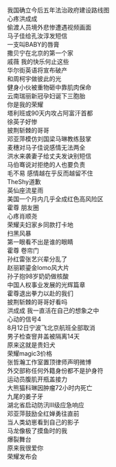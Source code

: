 我国确立今后五年法治政府建设路线图  
心疼洪成成  
偷渡人员境外悲惨遭遇视频画面  
马子佳给孔汝淳发短信  
一支叫BABY的唇膏  
撒贝宁在北京的第一个家  
戚薇 我的快乐何止这些  
华尔街英语将宣布破产  
和周柯宇做彼此的光  
健身小伙被重物砸中靠肌肉保命  
云南瑞丽新冠孕妇诞下三胞胎  
你是我的荣耀  
塔利班或90天内攻占阿富汗首都  
徐英子好惨  
披荆斩棘的哥哥  
邓亚萍模仿刘国梁马琳教练鼓掌  
麦穗对马子佳说感情无法两全  
洪水来袭妻子给丈夫发诀别短信  
马伯骞说对拒绝的人也要负责  
毛不易 感情越在乎反而越留不住  
TheShy道歉  
英仙座流星雨  
美国一个月内几乎全成红色高风险区  
霍尊 朋友圈  
心疼肖顺尧  
荣耀夫妇家乡同款打卡地  
扫黑风暴  
第一眼看不出是谁的眼睛  
霍尊 卷帘门  
孙红雷张艺兴辈分乱了  
赵丽颖鎏金lomo风大片  
孙子抱98岁奶奶做核酸  
中国人权事业发展的光辉篇章  
霍尊退出拳力以赴的我们  
披荆斩棘的哥哥好看吗  
洪成成 我一直活在自己的想象之中  
心动的信号4  
8月12日宁波飞北京航班全部取消  
男子检查窨井盖被隔离14天  
原来这就是贵妇犬  
荣耀magic3价格  
张哲瀚工作室置顶律师声明微博  
外交部称任何外籍身份都不是护身符  
运动员腹肌开瓶盖接力  
大熊猫科琳因肿瘤72小时内死亡  
九尾的姜子牙  
湖北省启动防汛Ⅲ级应急响应  
邓亚萍鼓励全红婵勇往直前  
当人类幼崽看到自己的影子  
马龙像极了摸鱼时的我  
爆裂舞台  
原来我很爱你  
荣耀发布会  

